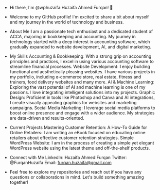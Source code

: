 - Hi there, I'm @wphuzaifa Huzaifa Ahmed Furqan! 👋
- Welcome to my GitHub profile! I'm excited to share a bit about myself and my journey in the world of technology and business.
- About Me
  I am a passionate tech enthusiast and a dedicated student of ACCA, majoring in bookkeeping and accounting. My journey in technology started with a deep interest in accounting software, which gradually expanded to website development, AI, and digital marketing.

- My Skills
  Accounting & Bookkeeping: With a strong grip on accounting principles and practices, I excel in using various accounting software to streamline financial processes.
  Website Development: I enjoy building functional and aesthetically pleasing websites. I have various projects in my portfolio, including e-commerce store, real estate, fitness and trainers, food delivery websites and many more.
  AI & Machine Learning: Exploring the vast potential of AI and machine learning is one of my passions. I love integrating intelligent solutions into my projects.
  Graphic Design: Proficient in tools like Photoshop and Canva and AI integrations, I create visually appealing graphics for websites and marketing campaigns.
  Social Media Marketing: I leverage social media platforms to boost online presence and engage with a wider audience. My strategies are data-driven and results-oriented.
  
- Current Projects
  Mastering Customer Retention: A How-To Guide for Online Retailers: I am writing an eBook focused on educating online retailers about effective customer retention strategies.
  Simple WordPress Website: I am in the process of creating a simple yet elegant WordPress website using the latest theme and off-the-shelf products.
  
- Connect with Me
  LinkedIn: Huzaifa Ahmed Furqan
  Twitter: @FurqanHuzaifa
  Email: furqan.huzaifa@gmail.com
  
- Feel free to explore my repositories and reach out if you have any questions or collaborations in mind. Let's build something amazing together!


<!---
wphuzaifa/wphuzaifa is a ✨ special ✨ repository because its `README.md` (this file) appears on your GitHub profile.
You can click the Preview link to take a look at your changes.
--->
